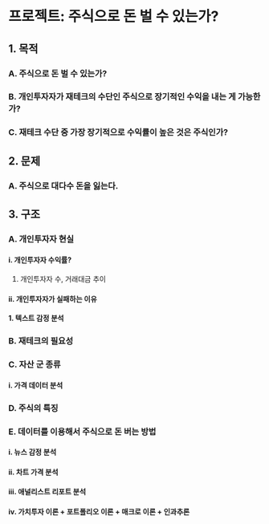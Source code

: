 # 프로젝트: 주식으로 돈 벌 수 있는가?

## 1. 목적
### A. 주식으로 돈 벌 수 있는가?
### B. 개인투자자가 재테크의 수단인 주식으로 장기적인 수익을 내는 게 가능한가?
### C. 재테크 수단 중 가장 장기적으로 수익률이 높은 것은 주식인가?

## 2. 문제
### A. 주식으로 대다수 돈을 잃는다.

## 3. 구조

### A. 개인투자자 현실
#### i. 개인투자자 수익률?
1. 개인투자자 수, 거래대금 추이

#### ii. 개인투자자가 실패하는 이유
**1. 텍스트 감정 분석**

### B. 재테크의 필요성
### C. 자산 군 종류
#### **i. 가격 데이터 분석**
### D. 주식의 특징

### E. 데이터를 이용해서 주식으로 돈 버는 방법
#### i. 뉴스 감정 분석
#### ii. 차트 가격 분석
#### iii. 애널리스트 리포트 분석
#### iv. 가치투자 이론 + 포트폴리오 이론 + 매크로 이론 + 인과추론

